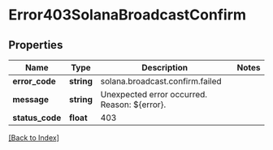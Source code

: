 # Error403SolanaBroadcastConfirm

## Properties

Name | Type | Description | Notes
------------ | ------------- | ------------- | -------------
**error_code** | **string** | solana.broadcast.confirm.failed |
**message** | **string** | Unexpected error occurred. Reason: ${error}. |
**status_code** | **float** | 403 |

[[Back to Index]](../index.md)
